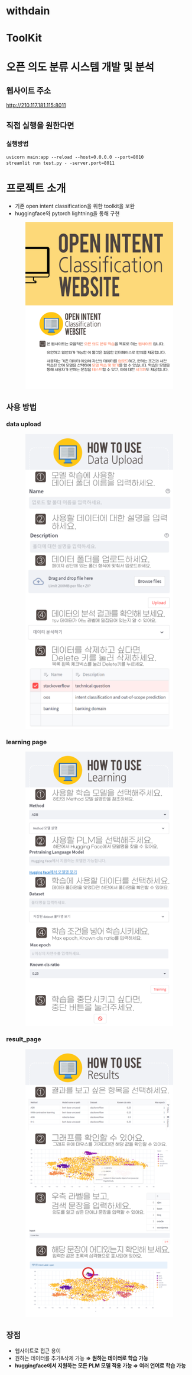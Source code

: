 # withdain
# ToolKit
# 오픈 의도 분류 시스템 개발 및 분석

## 웹사이트 주소
http://210.117.181.115:8011


## 직접 실행을 원한다면

### 실행방법
```
uvicorn main:app --reload --host=0.0.0.0 --port=8010
streamlit run test.py - -server.port=8011
```

# 프로젝트 소개
+ 기존 open intent classification을 위한 toolkit을 보완
+ huggingface와 pytorch lightning을 통해 구현
<p align="center"><img src="./readme_images/web.png" width="400"></p>

## 사용 방법
### data upload
<p align="center"><img src="./readme_images/data_upload.png" width="400"></p>

### learning page
<p align="center"><img src="./readme_images/learning_page.png" width="400"></p>

### result_page
<p align="center"><img src="./readme_images/result_page.png" width="400"></p>



## 장점
+ 웹사이트로 접근 용이
+ 원하는 데이터를 추가&삭제 가능
<b>⇒ 원하는 데이터로 학습 가능
+ huggingface에서 지원하는 모든 PLM 모델 적용 가능
<b>⇒ 여러 언어로 학습 가능

